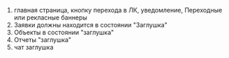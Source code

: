 1. главная страница, кнопку перехода в ЛК, уведомление, Переходные или рекласные баннеры
2. Заявки должны находится в состоянии "Заглушка"
3. Объекты в состоянии "заглушка"
4. Отчеты "заглушка"
5. чат заглушка
